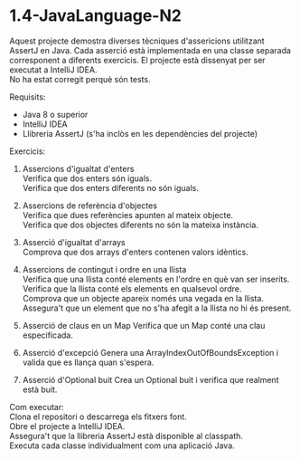 # 1.4-JavaLanguage-N2

Aquest projecte demostra diverses tècniques d'assericions utilitzant AssertJ en Java. Cada asserció està implementada en una classe separada corresponent a diferents exercicis. El projecte està dissenyat per ser executat a IntelliJ IDEA.\
No ha estat corregit perquè són tests.

Requisits: 
- Java 8 o superior
- IntelliJ IDEA
- Llibreria AssertJ (s'ha inclòs en les dependències del projecte)

Exercicis:
1. Assercions d'igualtat d'enters\
  Verifica que dos enters són iguals.\
  Verifica que dos enters diferents no són iguals.

3. Assercions de referència d'objectes\
  Verifica que dues referències apunten al mateix objecte.\
  Verifica que dos objectes diferents no són la mateixa instància.

5. Asserció d'igualtat d'arrays\
  Comprova que dos arrays d'enters contenen valors idèntics.

7. Assercions de contingut i ordre en una llista\
  Verifica que una llista conté elements en l'ordre en què van ser inserits.\
  Verifica que la llista conté els elements en qualsevol ordre.\
  Comprova que un objecte apareix només una vegada en la llista.\
  Assegura't que un element que no s'ha afegit a la llista no hi és present.
  
5. Asserció de claus en un Map
  Verifica que un Map conté una clau especificada.

6. Asserció d'excepció
  Genera una ArrayIndexOutOfBoundsException i valida que es llança quan s'espera.

7. Asserció d'Optional buit
  Crea un Optional buit i verifica que realment està buit.

Com executar:\
  Clona el repositori o descarrega els fitxers font.\
  Obre el projecte a IntelliJ IDEA.\
  Assegura't que la llibreria AssertJ està disponible al classpath.\
  Executa cada classe individualment com una aplicació Java.
